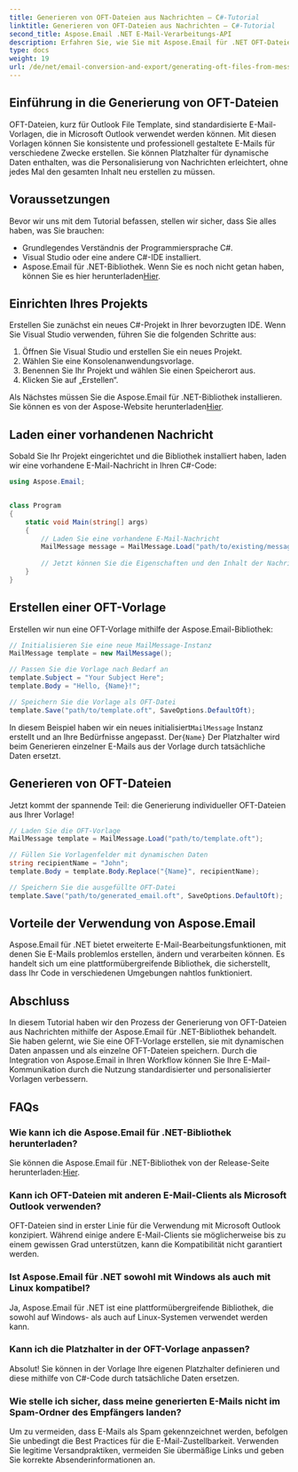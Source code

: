```yaml
---
title: Generieren von OFT-Dateien aus Nachrichten – C#-Tutorial
linktitle: Generieren von OFT-Dateien aus Nachrichten – C#-Tutorial
second_title: Aspose.Email .NET E-Mail-Verarbeitungs-API
description: Erfahren Sie, wie Sie mit Aspose.Email für .NET OFT-Dateien aus Nachrichten erstellen. Schritt-für-Schritt-Anleitung mit Quellcode für die effiziente Generierung von E-Mail-Vorlagen.
type: docs
weight: 19
url: /de/net/email-conversion-and-export/generating-oft-files-from-messages-csharp-tutorial/
---
```


## Einführung in die Generierung von OFT-Dateien

OFT-Dateien, kurz für Outlook File Template, sind standardisierte E-Mail-Vorlagen, die in Microsoft Outlook verwendet werden können. Mit diesen Vorlagen können Sie konsistente und professionell gestaltete E-Mails für verschiedene Zwecke erstellen. Sie können Platzhalter für dynamische Daten enthalten, was die Personalisierung von Nachrichten erleichtert, ohne jedes Mal den gesamten Inhalt neu erstellen zu müssen.

## Voraussetzungen

Bevor wir uns mit dem Tutorial befassen, stellen wir sicher, dass Sie alles haben, was Sie brauchen:

- Grundlegendes Verständnis der Programmiersprache C#.
- Visual Studio oder eine andere C#-IDE installiert.
-  Aspose.Email für .NET-Bibliothek. Wenn Sie es noch nicht getan haben, können Sie es hier herunterladen[Hier](https://releases.aspose.com/email/net).

## Einrichten Ihres Projekts

Erstellen Sie zunächst ein neues C#-Projekt in Ihrer bevorzugten IDE. Wenn Sie Visual Studio verwenden, führen Sie die folgenden Schritte aus:

1. Öffnen Sie Visual Studio und erstellen Sie ein neues Projekt.
2. Wählen Sie eine Konsolenanwendungsvorlage.
3. Benennen Sie Ihr Projekt und wählen Sie einen Speicherort aus.
4. Klicken Sie auf „Erstellen“.

 Als Nächstes müssen Sie die Aspose.Email für .NET-Bibliothek installieren. Sie können es von der Aspose-Website herunterladen[Hier](https://releases.aspose.com/email/net).

## Laden einer vorhandenen Nachricht

Sobald Sie Ihr Projekt eingerichtet und die Bibliothek installiert haben, laden wir eine vorhandene E-Mail-Nachricht in Ihren C#-Code:

```csharp
using Aspose.Email;


class Program
{
    static void Main(string[] args)
    {
        // Laden Sie eine vorhandene E-Mail-Nachricht
        MailMessage message = MailMessage.Load("path/to/existing/message.eml");
        
        // Jetzt können Sie die Eigenschaften und den Inhalt der Nachricht erkunden
    }
}
```

## Erstellen einer OFT-Vorlage

Erstellen wir nun eine OFT-Vorlage mithilfe der Aspose.Email-Bibliothek:

```csharp
// Initialisieren Sie eine neue MailMessage-Instanz
MailMessage template = new MailMessage();

// Passen Sie die Vorlage nach Bedarf an
template.Subject = "Your Subject Here";
template.Body = "Hello, {Name}!";

// Speichern Sie die Vorlage als OFT-Datei
template.Save("path/to/template.oft", SaveOptions.DefaultOft);
```

 In diesem Beispiel haben wir ein neues initialisiert`MailMessage` Instanz erstellt und an Ihre Bedürfnisse angepasst. Der`{Name}` Der Platzhalter wird beim Generieren einzelner E-Mails aus der Vorlage durch tatsächliche Daten ersetzt.

## Generieren von OFT-Dateien

Jetzt kommt der spannende Teil: die Generierung individueller OFT-Dateien aus Ihrer Vorlage!

```csharp
// Laden Sie die OFT-Vorlage
MailMessage template = MailMessage.Load("path/to/template.oft");

// Füllen Sie Vorlagenfelder mit dynamischen Daten
string recipientName = "John";
template.Body = template.Body.Replace("{Name}", recipientName);

// Speichern Sie die ausgefüllte OFT-Datei
template.Save("path/to/generated_email.oft", SaveOptions.DefaultOft);
```

## Vorteile der Verwendung von Aspose.Email

Aspose.Email für .NET bietet erweiterte E-Mail-Bearbeitungsfunktionen, mit denen Sie E-Mails problemlos erstellen, ändern und verarbeiten können. Es handelt sich um eine plattformübergreifende Bibliothek, die sicherstellt, dass Ihr Code in verschiedenen Umgebungen nahtlos funktioniert.

## Abschluss

In diesem Tutorial haben wir den Prozess der Generierung von OFT-Dateien aus Nachrichten mithilfe der Aspose.Email für .NET-Bibliothek behandelt. Sie haben gelernt, wie Sie eine OFT-Vorlage erstellen, sie mit dynamischen Daten anpassen und als einzelne OFT-Dateien speichern. Durch die Integration von Aspose.Email in Ihren Workflow können Sie Ihre E-Mail-Kommunikation durch die Nutzung standardisierter und personalisierter Vorlagen verbessern.

## FAQs

### Wie kann ich die Aspose.Email für .NET-Bibliothek herunterladen?

 Sie können die Aspose.Email für .NET-Bibliothek von der Release-Seite herunterladen:[Hier](https://releases.aspose.com/email/net).

### Kann ich OFT-Dateien mit anderen E-Mail-Clients als Microsoft Outlook verwenden?

OFT-Dateien sind in erster Linie für die Verwendung mit Microsoft Outlook konzipiert. Während einige andere E-Mail-Clients sie möglicherweise bis zu einem gewissen Grad unterstützen, kann die Kompatibilität nicht garantiert werden.

### Ist Aspose.Email für .NET sowohl mit Windows als auch mit Linux kompatibel?

Ja, Aspose.Email für .NET ist eine plattformübergreifende Bibliothek, die sowohl auf Windows- als auch auf Linux-Systemen verwendet werden kann.

### Kann ich die Platzhalter in der OFT-Vorlage anpassen?

Absolut! Sie können in der Vorlage Ihre eigenen Platzhalter definieren und diese mithilfe von C#-Code durch tatsächliche Daten ersetzen.

### Wie stelle ich sicher, dass meine generierten E-Mails nicht im Spam-Ordner des Empfängers landen?

Um zu vermeiden, dass E-Mails als Spam gekennzeichnet werden, befolgen Sie unbedingt die Best Practices für die E-Mail-Zustellbarkeit. Verwenden Sie legitime Versandpraktiken, vermeiden Sie übermäßige Links und geben Sie korrekte Absenderinformationen an.